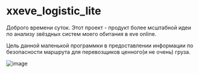 # xxeve_logistic_lite
Доброго времени суток. 
Этот проект - продукт более мсштабной идеи по анализу звёздных систем моего обитания в eve online.

Цель данной маленькой программки в предоставлении информации по безопасности маршрута для перевозщиков ценного(и не очень) груза.

![image](https://user-images.githubusercontent.com/59264679/220176169-72c787ae-0ae7-472a-ac27-d04d47893871.png)
